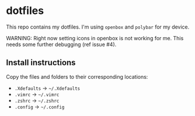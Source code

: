 # dotfiles

This repo contains my dotfiles. I'm using `openbox` and `polybar` for my device.

WARNING: Right now setting icons in openbox is not working for me. This needs some further debugging (ref issue #4).

## Install instructions

Copy the files and folders to their corresponding locations:

- `.Xdefaults` -> `~/.Xdefaults`
- `.vimrc` -> `~/.vimrc`
- `.zshrc` -> `~/.zshrc`
- `.config` -> `~/.config`
